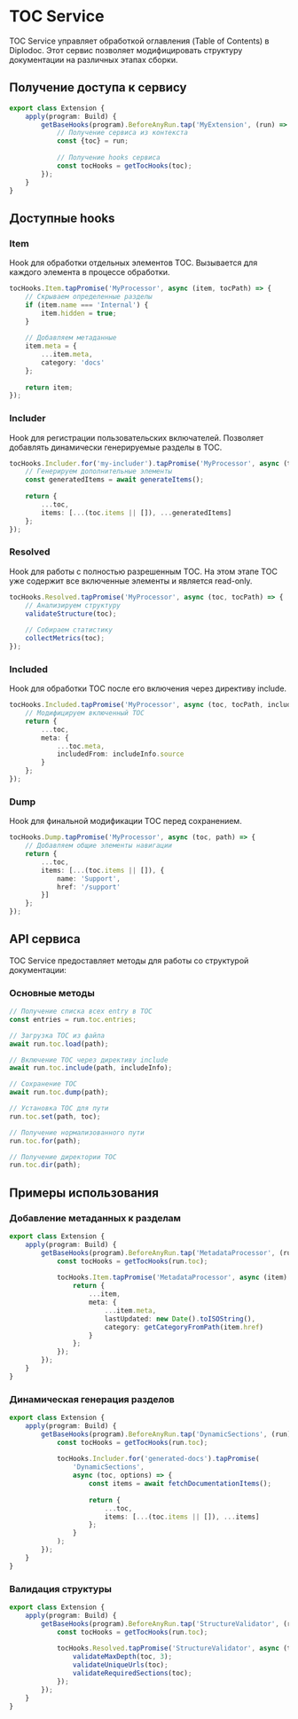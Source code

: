 # TOC Service

TOC Service управляет обработкой оглавления (Table of Contents) в Diplodoc. Этот сервис позволяет модифицировать структуру документации на различных этапах сборки.

## Получение доступа к сервису

```typescript
export class Extension {
    apply(program: Build) {
        getBaseHooks(program).BeforeAnyRun.tap('MyExtension', (run) => {
            // Получение сервиса из контекста
            const {toc} = run;
            
            // Получение hooks сервиса
            const tocHooks = getTocHooks(toc);
        });
    }
}
```

## Доступные hooks

### Item
Hook для обработки отдельных элементов TOC. Вызывается для каждого элемента в процессе обработки.

```typescript
tocHooks.Item.tapPromise('MyProcessor', async (item, tocPath) => {
    // Скрываем определенные разделы
    if (item.name === 'Internal') {
        item.hidden = true;
    }
    
    // Добавляем метаданные
    item.meta = {
        ...item.meta,
        category: 'docs'
    };
    
    return item;
});
```

### Includer
Hook для регистрации пользовательских включателей. Позволяет добавлять динамически генерируемые разделы в TOC.

```typescript
tocHooks.Includer.for('my-includer').tapPromise('MyProcessor', async (toc, options, tocPath) => {
    // Генерируем дополнительные элементы
    const generatedItems = await generateItems();
    
    return {
        ...toc,
        items: [...(toc.items || []), ...generatedItems]
    };
});
```

### Resolved
Hook для работы с полностью разрешенным TOC. На этом этапе TOC уже содержит все включенные элементы и является read-only.

```typescript
tocHooks.Resolved.tapPromise('MyProcessor', async (toc, tocPath) => {
    // Анализируем структуру
    validateStructure(toc);
    
    // Собираем статистику
    collectMetrics(toc);
});
```

### Included
Hook для обработки TOC после его включения через директиву include.

```typescript
tocHooks.Included.tapPromise('MyProcessor', async (toc, tocPath, includeInfo) => {
    // Модифицируем включенный TOC
    return {
        ...toc,
        meta: {
            ...toc.meta,
            includedFrom: includeInfo.source
        }
    };
});
```

### Dump
Hook для финальной модификации TOC перед сохранением.

```typescript
tocHooks.Dump.tapPromise('MyProcessor', async (toc, path) => {
    // Добавляем общие элементы навигации
    return {
        ...toc,
        items: [...(toc.items || []), {
            name: 'Support',
            href: '/support'
        }]
    };
});
```

## API сервиса

TOC Service предоставляет методы для работы со структурой документации:

### Основные методы

```typescript
// Получение списка всех entry в TOC
const entries = run.toc.entries;

// Загрузка TOC из файла
await run.toc.load(path);

// Включение TOC через директиву include
await run.toc.include(path, includeInfo);

// Сохранение TOC
await run.toc.dump(path);

// Установка TOC для пути
run.toc.set(path, toc);

// Получение нормализованного пути
run.toc.for(path);

// Получение директории TOC
run.toc.dir(path);
```

## Примеры использования

### Добавление метаданных к разделам

```typescript
export class Extension {
    apply(program: Build) {
        getBaseHooks(program).BeforeAnyRun.tap('MetadataProcessor', (run) => {
            const tocHooks = getTocHooks(run.toc);
            
            tocHooks.Item.tapPromise('MetadataProcessor', async (item) => {
                return {
                    ...item,
                    meta: {
                        ...item.meta,
                        lastUpdated: new Date().toISOString(),
                        category: getCategoryFromPath(item.href)
                    }
                };
            });
        });
    }
}
```

### Динамическая генерация разделов

```typescript
export class Extension {
    apply(program: Build) {
        getBaseHooks(program).BeforeAnyRun.tap('DynamicSections', (run) => {
            const tocHooks = getTocHooks(run.toc);
            
            tocHooks.Includer.for('generated-docs').tapPromise(
                'DynamicSections',
                async (toc, options) => {
                    const items = await fetchDocumentationItems();
                    
                    return {
                        ...toc,
                        items: [...(toc.items || []), ...items]
                    };
                }
            );
        });
    }
}
```

### Валидация структуры

```typescript
export class Extension {
    apply(program: Build) {
        getBaseHooks(program).BeforeAnyRun.tap('StructureValidator', (run) => {
            const tocHooks = getTocHooks(run.toc);
            
            tocHooks.Resolved.tapPromise('StructureValidator', async (toc) => {
                validateMaxDepth(toc, 3);
                validateUniqueUrls(toc);
                validateRequiredSections(toc);
            });
        });
    }
} 